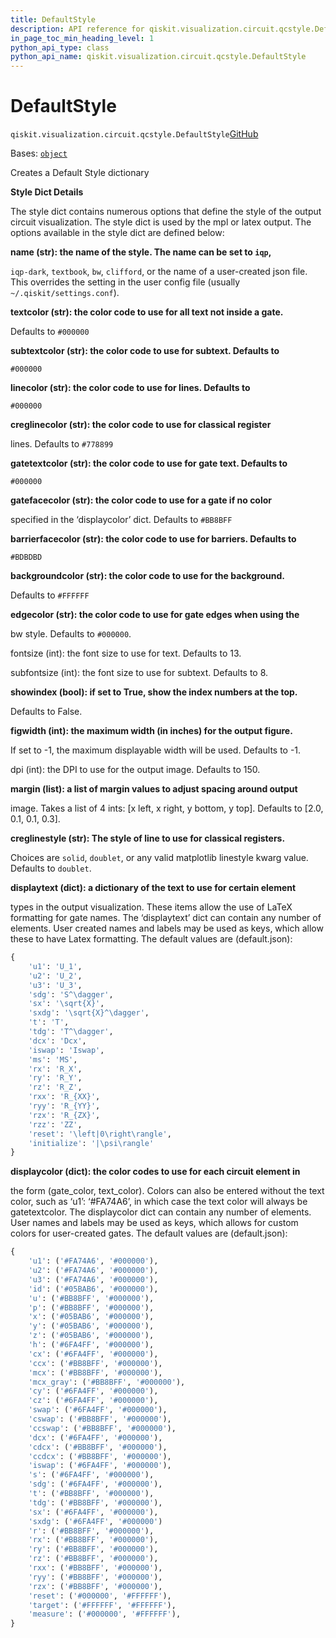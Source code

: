 ```yaml
---
title: DefaultStyle
description: API reference for qiskit.visualization.circuit.qcstyle.DefaultStyle
in_page_toc_min_heading_level: 1
python_api_type: class
python_api_name: qiskit.visualization.circuit.qcstyle.DefaultStyle
---
```


# DefaultStyle

<span id="qiskit.visualization.circuit.qcstyle.DefaultStyle" />

`qiskit.visualization.circuit.qcstyle.DefaultStyle`[GitHub](https://github.com/qiskit/qiskit/tree/stable/0.46/qiskit/visualization/circuit/qcstyle.py "view source code")

Bases: [`object`](https://docs.python.org/3/library/functions.html#object "(in Python v3.12)")

Creates a Default Style dictionary

**Style Dict Details**

The style dict contains numerous options that define the style of the output circuit visualization. The style dict is used by the mpl or latex output. The options available in the style dict are defined below:

**name (str): the name of the style. The name can be set to `iqp`,**

`iqp-dark`, `textbook`, `bw`, `clifford`, or the name of a user-created json file. This overrides the setting in the user config file (usually `~/.qiskit/settings.conf`).

**textcolor (str): the color code to use for all text not inside a gate.**

Defaults to `#000000`

**subtextcolor (str): the color code to use for subtext. Defaults to**

`#000000`

**linecolor (str): the color code to use for lines. Defaults to**

`#000000`

**creglinecolor (str): the color code to use for classical register**

lines. Defaults to `#778899`

**gatetextcolor (str): the color code to use for gate text. Defaults to**

`#000000`

**gatefacecolor (str): the color code to use for a gate if no color**

specified in the ‘displaycolor’ dict. Defaults to `#BB8BFF`

**barrierfacecolor (str): the color code to use for barriers. Defaults to**

`#BDBDBD`

**backgroundcolor (str): the color code to use for the background.**

Defaults to `#FFFFFF`

**edgecolor (str): the color code to use for gate edges when using the**

bw style. Defaults to `#000000`.

fontsize (int): the font size to use for text. Defaults to 13.

subfontsize (int): the font size to use for subtext. Defaults to 8.

**showindex (bool): if set to True, show the index numbers at the top.**

Defaults to False.

**figwidth (int): the maximum width (in inches) for the output figure.**

If set to -1, the maximum displayable width will be used. Defaults to -1.

dpi (int): the DPI to use for the output image. Defaults to 150.

**margin (list): a list of margin values to adjust spacing around output**

image. Takes a list of 4 ints: \[x left, x right, y bottom, y top]. Defaults to \[2.0, 0.1, 0.1, 0.3].

**creglinestyle (str): The style of line to use for classical registers.**

Choices are `solid`, `doublet`, or any valid matplotlib linestyle kwarg value. Defaults to `doublet`.

**displaytext (dict): a dictionary of the text to use for certain element**

types in the output visualization. These items allow the use of LaTeX formatting for gate names. The ‘displaytext’ dict can contain any number of elements. User created names and labels may be used as keys, which allow these to have Latex formatting. The default values are (default.json):

```python
{
    'u1': 'U_1',
    'u2': 'U_2',
    'u3': 'U_3',
    'sdg': 'S^\dagger',
    'sx': '\sqrt{X}',
    'sxdg': '\sqrt{X}^\dagger',
    't': 'T',
    'tdg': 'T^\dagger',
    'dcx': 'Dcx',
    'iswap': 'Iswap',
    'ms': 'MS',
    'rx': 'R_X',
    'ry': 'R_Y',
    'rz': 'R_Z',
    'rxx': 'R_{XX}',
    'ryy': 'R_{YY}',
    'rzx': 'R_{ZX}',
    'rzz': 'ZZ',
    'reset': '\left|0\right\rangle',
    'initialize': '|\psi\rangle'
}
```

**displaycolor (dict): the color codes to use for each circuit element in**

the form (gate\_color, text\_color). Colors can also be entered without the text color, such as ‘u1’: ‘#FA74A6’, in which case the text color will always be gatetextcolor. The displaycolor dict can contain any number of elements. User names and labels may be used as keys, which allows for custom colors for user-created gates. The default values are (default.json):

```python
{
    'u1': ('#FA74A6', '#000000'),
    'u2': ('#FA74A6', '#000000'),
    'u3': ('#FA74A6', '#000000'),
    'id': ('#05BAB6', '#000000'),
    'u': ('#BB8BFF', '#000000'),
    'p': ('#BB8BFF', '#000000'),
    'x': ('#05BAB6', '#000000'),
    'y': ('#05BAB6', '#000000'),
    'z': ('#05BAB6', '#000000'),
    'h': ('#6FA4FF', '#000000'),
    'cx': ('#6FA4FF', '#000000'),
    'ccx': ('#BB8BFF', '#000000'),
    'mcx': ('#BB8BFF', '#000000'),
    'mcx_gray': ('#BB8BFF', '#000000'),
    'cy': ('#6FA4FF', '#000000'),
    'cz': ('#6FA4FF', '#000000'),
    'swap': ('#6FA4FF', '#000000'),
    'cswap': ('#BB8BFF', '#000000'),
    'ccswap': ('#BB8BFF', '#000000'),
    'dcx': ('#6FA4FF', '#000000'),
    'cdcx': ('#BB8BFF', '#000000'),
    'ccdcx': ('#BB8BFF', '#000000'),
    'iswap': ('#6FA4FF', '#000000'),
    's': ('#6FA4FF', '#000000'),
    'sdg': ('#6FA4FF', '#000000'),
    't': ('#BB8BFF', '#000000'),
    'tdg': ('#BB8BFF', '#000000'),
    'sx': ('#6FA4FF', '#000000'),
    'sxdg': ('#6FA4FF', '#000000')
    'r': ('#BB8BFF', '#000000'),
    'rx': ('#BB8BFF', '#000000'),
    'ry': ('#BB8BFF', '#000000'),
    'rz': ('#BB8BFF', '#000000'),
    'rxx': ('#BB8BFF', '#000000'),
    'ryy': ('#BB8BFF', '#000000'),
    'rzx': ('#BB8BFF', '#000000'),
    'reset': ('#000000', '#FFFFFF'),
    'target': ('#FFFFFF', '#FFFFFF'),
    'measure': ('#000000', '#FFFFFF'),
}
```

